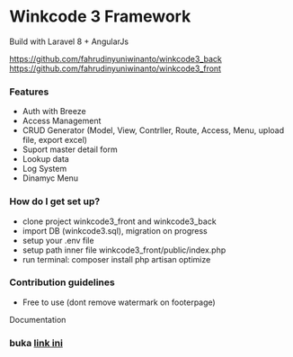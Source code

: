 # Winkcode 3 Framework #

Build with Laravel 8 + AngularJs

https://github.com/fahrudinyuniwinanto/winkcode3_back
https://github.com/fahrudinyuniwinanto/winkcode3_front

### Features ###

* Auth with Breeze
* Access Management
* CRUD Generator (Model, View, Contrller, Route, Access, Menu, upload file, export excel)
* Suport master detail form
* Lookup data
* Log System
* Dinamyc Menu

### How do I get set up? ###

* clone project winkcode3_front and winkcode3_back
* import DB (winkcode3.sql), migration on progress
* setup your .env file
* setup path inner file winkcode3_front/public/index.php
* run terminal: 
composer install
php artisan optimize


### Contribution guidelines ###

* Free to use (dont remove watermark on footerpage)

Documentation
### buka <a href="https://www.youtube.com/watch?v=Nte8oemS4UY" target="_blank">link ini</a> ###



